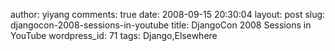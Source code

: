 author: yiyang
comments: true
date: 2008-09-15 20:30:04
layout: post
slug: djangocon-2008-sessions-in-youtube
title: DjangoCon 2008 Sessions in YouTube
wordpress_id: 71
tags: Django,Elsewhere


